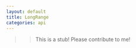 ```yaml
---
layout: default
title: LongRange
categories: api
---
```


>>This is a stub!  Please contribute to me!
